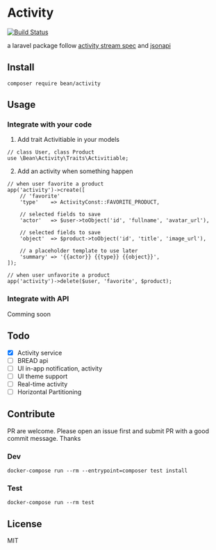 # Activity

 [![Build Status](https://travis-ci.com/toancong/activity.svg?branch=master)](https://travis-ci.com/toancong/activity)

a laravel package follow [activity stream spec](https://www.w3.org/TR/activitystreams-core/) and [jsonapi](https://jsonapi.org/)


## Install

```
composer require bean/activity
```

## Usage

### Integrate with your code

1. Add trait Activitiable in your models

```
// class User, class Product
use \Bean\Activity\Traits\Activitiable;
```

2. Add an activity when something happen

```
// when user favorite a product
app('activity')->create([
    // 'favorite'
    'type'    => ActivityConst::FAVORITE_PRODUCT,

    // selected fields to save
    'actor'   => $user->toObject('id', 'fullname', 'avatar_url'),

    // selected fields to save
    'object'  => $product->toObject('id', 'title', 'image_url'),

    // a placeholder template to use later
    'summary' => '{{actor}} {{type}} {{object}}',
]);

// when user unfavorite a product
app('activity')->delete($user, 'favorite', $product);
```

### Integrate with API

Comming soon

## Todo

- [x] Activity service
- [ ] BREAD api
- [ ] UI in-app notification, activity
- [ ] UI theme support
- [ ] Real-time activity
- [ ] Horizontal Partitioning

## Contribute

PR are welcome. Please open an issue first and submit PR with a good commit message. Thanks

### Dev

```
docker-compose run --rm --entrypoint=composer test install
```

### Test

```
docker-compose run --rm test
```

## License

MIT
